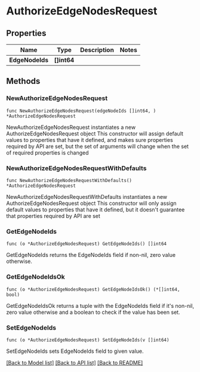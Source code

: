 # AuthorizeEdgeNodesRequest

## Properties

Name | Type | Description | Notes
------------ | ------------- | ------------- | -------------
**EdgeNodeIds** | **[]int64** |  | 

## Methods

### NewAuthorizeEdgeNodesRequest

`func NewAuthorizeEdgeNodesRequest(edgeNodeIds []int64, ) *AuthorizeEdgeNodesRequest`

NewAuthorizeEdgeNodesRequest instantiates a new AuthorizeEdgeNodesRequest object
This constructor will assign default values to properties that have it defined,
and makes sure properties required by API are set, but the set of arguments
will change when the set of required properties is changed

### NewAuthorizeEdgeNodesRequestWithDefaults

`func NewAuthorizeEdgeNodesRequestWithDefaults() *AuthorizeEdgeNodesRequest`

NewAuthorizeEdgeNodesRequestWithDefaults instantiates a new AuthorizeEdgeNodesRequest object
This constructor will only assign default values to properties that have it defined,
but it doesn't guarantee that properties required by API are set

### GetEdgeNodeIds

`func (o *AuthorizeEdgeNodesRequest) GetEdgeNodeIds() []int64`

GetEdgeNodeIds returns the EdgeNodeIds field if non-nil, zero value otherwise.

### GetEdgeNodeIdsOk

`func (o *AuthorizeEdgeNodesRequest) GetEdgeNodeIdsOk() (*[]int64, bool)`

GetEdgeNodeIdsOk returns a tuple with the EdgeNodeIds field if it's non-nil, zero value otherwise
and a boolean to check if the value has been set.

### SetEdgeNodeIds

`func (o *AuthorizeEdgeNodesRequest) SetEdgeNodeIds(v []int64)`

SetEdgeNodeIds sets EdgeNodeIds field to given value.



[[Back to Model list]](../README.md#documentation-for-models) [[Back to API list]](../README.md#documentation-for-api-endpoints) [[Back to README]](../README.md)



